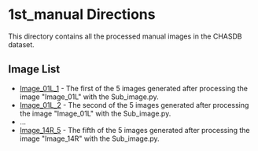 # 1st_manual Directions

This directory contains all the processed manual images in the CHASDB dataset.

## Image List

- [Image_01L_1](./Image_01L_1.png) - The first of the 5 images generated after processing the image "Image_01L" with the Sub_image.py.
- [Image_01L_2](./Image_01L_2.png) - The second of the 5 images generated after processing the image "Image_01L" with the Sub_image.py.
-  ...
- [Image_14R_5](./Image_14R_5.png) - The fifth of the 5 images generated after processing the image "Image_14R" with the Sub_image.py.
